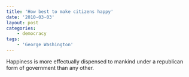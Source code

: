 ```yaml
---
title: 'How best to make citizens happy'
date: '2010-03-03'
layout: post
categories:
    - democracy
tags:
    - 'George Washington'
---
```


Happiness is more effectually dispensed to mankind under a republican form of government than any other.
